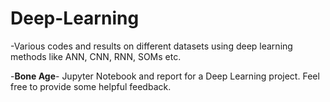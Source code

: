 # Deep-Learning
-Various codes and results on different datasets using deep learning methods like ANN, CNN, RNN, SOMs etc.

-**Bone Age**- Jupyter Notebook and report for a Deep Learning project. Feel free to provide some helpful feedback.
